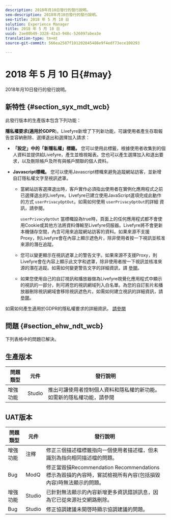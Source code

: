 ```yaml
---
description: 2018年月10日發行的發行說明。
seo-description: 2018年月10日發行的發行說明。
seo-title: 2018 年 5 月 10 日
solution: Experience Manager
title: 2018 年 5 月 10 日
uuid: 2ae80b49-3328-42a3-948c-526097abea3e
translation-type: tm+mt
source-git-commit: 566ea2587f101202045488e9f4edf73ece100293

---
```



# 2018 年 5 月 10 日{#may}

2018年月10日發行的發行說明。

## 新特性 {#section_syx_mdt_wcb}

此發行版本的生產版本包含下列功能：

**隱私權要求(適用於GDPR**)。Livefyre新增了下列新功能，可讓使用者產生存取報告並容納刪除、選擇退出和選擇加入請求：

* **「設定」中的「新隱私權」標籤。** 您可以使用此標籤，根據使用者收集到的個人資料並提供給Livefyre，產生並檢視報表。您也可以產生選擇加入和退出要求，以及刪除帳戶及所有與帳戶關聯的個人資料。
* **Javascript標幟。** 您可以使用Javascript標幟來避免追蹤網站訪客，並新增自訂隱私權文字至視訊遮罩。

   * 當網站訪客選擇退出時，客戶實作必須指出使用者在實例化應用程式之前已選擇退出的Livefyre。Livefyre已建立使用JavaScript選項完成此動作的方式 `userPrivacyOptOut`。如需如何使用 `userPrivacyOptOut`的詳細 [](/help/using/c-settings-other/c-gdpr-compliance/c-gdpr-compliance.md#section_nmz_q3n_3db)資訊，請參閱。

      `userPrivacyOptOut` 當標幟設為true時，頁面上的任何應用程式都不會使用Cookie或其他方法將資料傳輸至Livefyre伺服器。Livefyre將不會更新本機儲存空間，內含可用來追蹤網站訪客的資料。如果來源不支援Proxy，則Livefyre會在內容上顯示遮色片，除非使用者按一下視訊並核准來源的潛在追蹤。

   * 您可以變更顯示在視訊遮罩上的警告文字。如果來源不支援Proxy，則Livefyre會在內容上顯示此文字和遮罩，除非使用者按一下視訊並核准來源的潛在追蹤。如需如何變更警告文字的詳細資訊，請 [參閱](/help/using/c-settings-other/c-gdpr-compliance/c-gdpr-compliance.md#section_pb5_mnp_ldb)。
   * 如果您使用自己的自訂視訊和播放器做為Livefyre視覺化應用程式中顯示的視訊的一部分，則可將您的視訊網域列入白名單。為您的自訂影片和播放器刪除視訊網域會移除視訊遮色片。如需如何建立視訊的詳細資訊，請 [參閱](/help/using/c-settings-other/c-gdpr-compliance/c-gdpr-compliance.md#section_bzp_pnp_ldb)。

如需如何產生適用於GDPR的隱私權要求的詳細資訊， [請參閱](/help/using/c-settings-other/c-gdpr-compliance/c-gdpr-compliance.md#concept_q1l_r5s_rcb)

## 問題 {#section_ehw_ndt_wcb}

下列表格中的問題已解決。

## 生產版本

| **問題類型** | **元件** | **發行說明** |
|---|---|---|
| 增強功能 | Studio | 推出可讓使用者控制個人資料和隱私權的新功能。如需新的隱私權功能，請參閱 [](#c_rn/section_syx_mdt_wcb) |

## UAT版本

| **問題類型** | **元件** | **發行說明** |
|---|---|---|
| 增強功能 | 注釋 | 修正三個描述檔標籤指向一個使用者描述檔，但未識別為指向相同描述檔的問題。 |
| Bug | ModQ | 修正當毀損Recommendation Recommendations標示為毀損的內容時，嘗試檢視所有內容(包括損毀內容)時無法顯示的問題。 |
| 增強功能 | Studio | 已針對無法顯示的內容新增更多資訊錯誤訊息，因為它已從來源社交網路刪除。 |
| Bug | Studio | 修正協調建議未開啓時顯示協調建議的問題。 |

